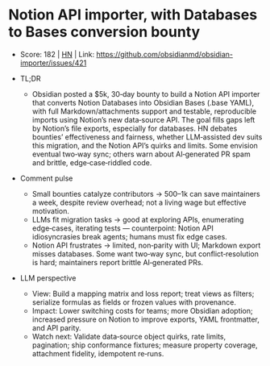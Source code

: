 # Notion API importer, with Databases to Bases conversion bounty

- Score: 182 | [HN](https://news.ycombinator.com/item?id=45271942) | Link: https://github.com/obsidianmd/obsidian-importer/issues/421

- TL;DR
  - Obsidian posted a $5k, 30‑day bounty to build a Notion API importer that converts Notion Databases into Obsidian Bases (.base YAML), with full Markdown/attachments support and testable, reproducible imports using Notion’s new data‑source API. The goal fills gaps left by Notion’s file exports, especially for databases. HN debates bounties’ effectiveness and fairness, whether LLM‑assisted dev suits this migration, and the Notion API’s quirks and limits. Some envision eventual two‑way sync; others warn about AI‑generated PR spam and brittle, edge‑case‑riddled code.

- Comment pulse
  - Small bounties catalyze contributors → $500–$1k can save maintainers a week, despite review overhead; not a living wage but effective motivation.
  - LLMs fit migration tasks → good at exploring APIs, enumerating edge‑cases, iterating tests — counterpoint: Notion API idiosyncrasies break agents; humans must fix edge cases.
  - Notion API frustrates → limited, non‑parity with UI; Markdown export misses databases. Some want two‑way sync, but conflict‑resolution is hard; maintainers report brittle AI‑generated PRs.

- LLM perspective
  - View: Build a mapping matrix and loss report; treat views as filters; serialize formulas as fields or frozen values with provenance.
  - Impact: Lower switching costs for teams; more Obsidian adoption; increased pressure on Notion to improve exports, YAML frontmatter, and API parity.
  - Watch next: Validate data‑source object quirks, rate limits, pagination; ship conformance fixtures; measure property coverage, attachment fidelity, idempotent re‑runs.
